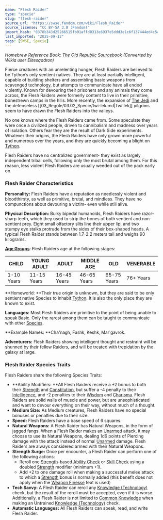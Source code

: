 ```yaml
---
name: "Flesh Raider"
type: "specie"
slug: "flesh-raider"
source_url: "https://swse.fandom.com/wiki/Flesh_Raider"
source_license: "CC BY-SA 3.0 (Fandom)"
import_hash: "0378b343d25266515fb91affd0313e6937e5ddd3e1c6f137444ed4c541f62cce"
last_imported: "2025-09-12"
tags: [SWSE, Specie]
---
```

*Homebrew Reference Book: [The Old Republic Sourcebook](https://swse.fandom.com/wiki/The_Old_Republic_Sourcebook) (Converted by Wikia user Elitesqadron)*

Fierce creatures with an unrelenting hunger, Flesh Raiders are believed to be Tython’s only sentient natives. They are at least partially intelligent, capable of building shelters and assembling basic weapons from scavenged technology, but attempts to communicate have all ended violently. Known for devouring their prisoners and any animals they come across, the Flesh Raiders were formerly content to live in their primitive, bonestrewn camps in the hills. More recently, the expansion of [The Jedi](https://swse.fandom.com/wiki/The_Jedi) and the defenseless [[03_Regole/03.02_Specie/twi-lek.md|Twi'lek]] pilgrims seem to have drawn the Flesh Raiders into the valleys.

No one knows where the Flesh Raiders came from. Some speculate they were once a civilized people, driven to cannibalism and madness over years of isolation. Others fear they are the result of Dark Side experiments. Whatever their origins, the Flesh Raiders have only grown more powerful and numerous over the years, and they are quickly becoming a blight on [Tython](https://swse.fandom.com/wiki/Tython).  

Flesh Raiders have no centralized government- they exist as largely independent tribal cells, following only the most brutal among them. For this reason, less violent Flesh Raiders are usually weeded out of the pack early on.
### Flesh Raider Characteristics
**Personality:** Flesh Raiders have a reputation as needlessly violent and bloodthirsty, as well as primitive, brutal, and mindless. They have no compunctions about devouring a victim- even while still alive. 

**Physical Description:** Bulky bipedal humanoids, Flesh Raiders have razor-sharp teeth, which they used to strip the bones of both sentient and non-sentient prey. Eight small olfactory slits line their upper lip, and two stumpy eye stalks protrude from the sides of their box-shaped heads. A typical Flesh Raider stands between 1.7-2.2 meters tall and weighs 90 kilograms.

**[Age Groups](https://swse.fandom.com/wiki/Age_Groups)**: Flesh Raiders age at the following stages:

| CHILD | YOUNG ADULT | ADULT | MIDDLE AGE | OLD | VENERABLE |
| --- | --- | --- | --- | --- | --- |
| 1-10 Years | 11-15 Years | 16-45 Years | 46-65 Years | 65-75 Years | 76+ Years |

**Homeworld: **Their true origin is unknown, but they are said to be only sentient native Species to inhabit [Tython](https://swse.fandom.com/wiki/Tython). It is also the only place they are known to exist. 

**Languages:** Most Flesh Raiders are primitive to the point of being unable to speak Basic. Only the rarest among them can be taught to communicate with other [Species](https://swse.fandom.com/wiki/Species). 

**Example Names: **Cha'nagh, Fashk, Keshk, Mar'gavrok. 

**Adventurers:** Flesh Raiders showing intelligent thought and restraint will be shunned by their fellow Raiders, and will be treated with trepidation by the galaxy at large.  
### Flesh Raider Species Traits
Flesh Raiders share the following Species Traits:

- **Ability Modifiers: **All Flesh Raiders receive a +2 bonus to both their [Strength](https://swse.fandom.com/wiki/Strength) and [Constitution](https://swse.fandom.com/wiki/Constitution), but suffer a -4 penalty to their [Intelligence](https://swse.fandom.com/wiki/Intelligence), and -2 penalties to their [Wisdom](https://swse.fandom.com/wiki/Wisdom) and [Charisma](https://swse.fandom.com/wiki/Charisma). Flesh Raiders are solid walls of muscle and power, but are unsophisticated and want to devour everything on their way, without much of a thought.
- **Medium Size:** As Medium creatures, Flesh Raiders have no special bonuses or penalties due to their size.
- **Speed:** Flesh Raiders have a base speed of 6 squares.
- **Natural Weapons:** A Flesh Raider has Natural Weapons, in the form of jagged fangs. When a Flesh Raider makes an [Unarmed](https://swse.fandom.com/wiki/Unarmed) attack, it may choose to use its Natural Weapons, dealing 1d6 points of Piercing damage with the attack instead of normal [Unarmed](https://swse.fandom.com/wiki/Unarmed) damage. Flesh Raiders are always considered armed with their Natural Weapons.
- **Strength Surge:** Once per encounter, a Flesh Raider can perform one of the following actions:
    - Reroll one [Strength](https://swse.fandom.com/wiki/Strength)-based [Ability Check](https://swse.fandom.com/wiki/Ability_Check) or [Skill Check](https://swse.fandom.com/wiki/Skill_Check) using a doubled [Strength](https://swse.fandom.com/wiki/Strength) modifier (minimum +1).
    - Add +2 to one damage roll when making a successful melee attack to which a [Strength](https://swse.fandom.com/wiki/Strength) bonus is normally added (this benefit does not apply when the [Weapon Finesse](https://swse.fandom.com/wiki/Weapon_Finesse) feat is used)
- **Tech Savvy:** A Flesh Raider can reroll any [Knowledge (Technology)](https://swse.fandom.com/wiki/Knowledge_(Technology)) check, but the result of the reroll must be accepted, even if it is worse. Additionally, a Flesh Raider is not limited to [Common Knowledge](https://swse.fandom.com/wiki/Common_Knowledge) when making an Untrained [Knowledge (Technology)](https://swse.fandom.com/wiki/Knowledge_(Technology)) check.
- **Automatic Languages:** All Flesh Raiders can speak, read, and write Flesh Raider.